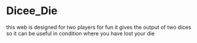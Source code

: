 # Dicee_Die
this web is designed for two players for fun 
it gives the output of two dices so it can be useful in condition where you have lost your die  
